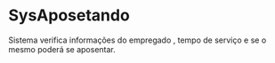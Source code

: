# SysAposetando
Sistema verifica informações do empregado , tempo de serviço e se o mesmo poderá se aposentar.
